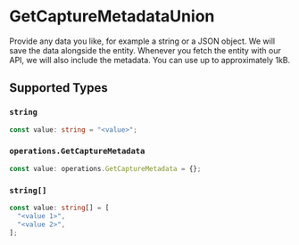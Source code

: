 # GetCaptureMetadataUnion

Provide any data you like, for example a string or a JSON object. We will save the data alongside the entity. Whenever you fetch the entity with our API, we will also include the metadata. You can use up to approximately 1kB.


## Supported Types

### `string`

```typescript
const value: string = "<value>";
```

### `operations.GetCaptureMetadata`

```typescript
const value: operations.GetCaptureMetadata = {};
```

### `string[]`

```typescript
const value: string[] = [
  "<value 1>",
  "<value 2>",
];
```

